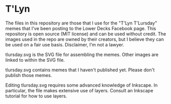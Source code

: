 # T'Lyn

The files in this repository are those that I use for the
"T'Lyn T'Lursday" memes that I've been posting to the
Lower Decks Facebook page. This repository is open source
(MIT license) and can be used without credit. The images
used in the repo are owned by their creators, but I believe
they can be used on a fair use basis. Disclaimer, I'm not
a lawyer.

tlursday.svg is the SVG file for assembling the memes. Other
images are linked to within the SVG file.

tlursday.svg contains memes that I haven't published yet.
Please don't publish those memes.

Editing tlursday.svg requires some advanced knowledge of Inkscape.
In particular, the file makes extensive use of layers. Consult
an Inkscape tutorial for how to use layers.
